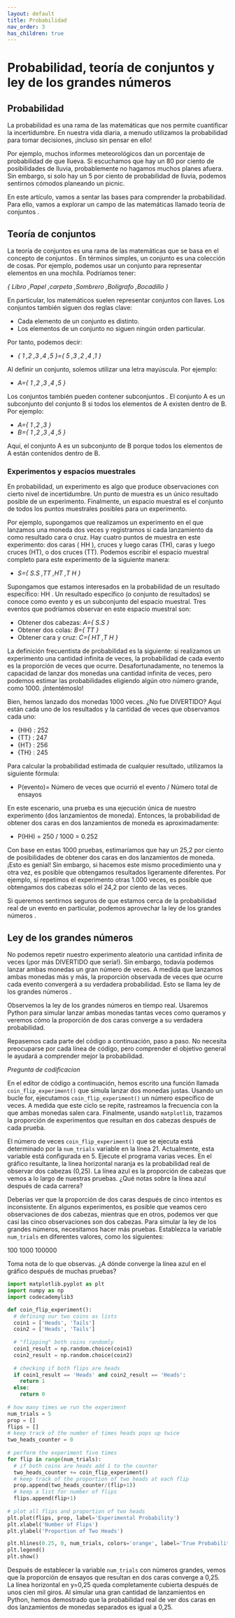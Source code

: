 ```yaml
---
layout: default
title: Probabilidad
nav_order: 3
has_children: true
---
```


# Probabilidad, teoría de conjuntos y ley de los grandes números

## Probabilidad
La probabilidad es una rama de las matemáticas que nos permite cuantificar la incertidumbre. En nuestra vida diaria, a menudo utilizamos la probabilidad para tomar decisiones, ¡incluso sin pensar en ello!

Por ejemplo, muchos informes meteorológicos dan un porcentaje de probabilidad de que llueva. Si escuchamos que hay un 80 por ciento de posibilidades de lluvia, probablemente no hagamos muchos planes afuera. Sin embargo, si solo hay un 5 por ciento de probabilidad de lluvia, podemos sentirnos cómodos planeando un picnic.

En este artículo, vamos a sentar las bases para comprender la probabilidad. Para ello, vamos a explorar un campo de las matemáticas llamado teoría de conjuntos .

## Teoría de conjuntos

La teoría de conjuntos es una rama de las matemáticas que se basa en el concepto de conjuntos . En términos simples, un conjunto es una colección de cosas. Por ejemplo, podemos usar un conjunto para representar elementos en una mochila. Podríamos tener:

*{ Libro ,​​​Papel ,​​​​carpeta ,​​​​​Sombrero ,​​Bolígrafo ,​​Bocadillo }​​​​*

En particular, los matemáticos suelen representar conjuntos con llaves. Los conjuntos también siguen dos reglas clave:
* Cada elemento de un conjunto es distinto.
* Los elementos de un conjunto no siguen ningún orden particular.

Por tanto, podemos decir:

* *{ 1 ,2 ,3 ,4 ,5 }={ 5 ,3 ,2 ,4 ,1 }*

Al definir un conjunto, solemos utilizar una letra mayúscula. Por ejemplo:

* *A={ 1 ,2 ,3 ,4 ,5 }*

Los conjuntos también pueden contener subconjuntos . El conjunto A es un subconjunto del conjunto B si todos los elementos de A existen dentro de B. Por ejemplo:

* *A={ 1 ,2 ,3 }*  
* *B={ 1 ,2 ,3 ,4 ,5 }*
​

Aquí, el conjunto A es un subconjunto de B porque todos los elementos de A están contenidos dentro de B.

### Experimentos y espacios muestrales

En probabilidad, un experimento es algo que produce observaciones con cierto nivel de incertidumbre. Un punto de muestra es un único resultado posible de un experimento. Finalmente, un espacio muestral es el conjunto de todos los puntos muestrales posibles para un experimento.

Por ejemplo, supongamos que realizamos un experimento en el que lanzamos una moneda dos veces y registramos si cada lanzamiento da como resultado cara o cruz. Hay cuatro puntos de muestra en este experimento: dos caras ( HH ), cruces y luego caras (TH), caras y luego cruces (HT), o dos cruces (TT). Podemos escribir el espacio muestral completo para este experimento de la siguiente manera:

* *S={ S.S ,​TT ,​HT ,​T H }*  

Supongamos que estamos interesados ​​en la probabilidad de un resultado específico: HH . Un resultado específico (o conjunto de resultados) se conoce como evento y es un subconjunto del espacio muestral. Tres eventos que podríamos observar en este espacio muestral son:

* Obtener dos cabezas: *A={ S.S }​*  
* Obtener dos colas: *B={ TT }​*
* Obtener cara y cruz: *C={ HT ,​T H }*

La definición frecuentista de probabilidad es la siguiente: si realizamos un experimento una cantidad infinita de veces, la probabilidad de cada evento es la proporción de veces que ocurre. Desafortunadamente, no tenemos la capacidad de lanzar dos monedas una cantidad infinita de veces, pero podemos estimar las probabilidades eligiendo algún otro número grande, como 1000. ¡Intentémoslo!

Bien, hemos lanzado dos monedas 1000 veces. ¿No fue DIVERTIDO? Aquí están cada uno de los resultados y la cantidad de veces que observamos cada uno:

* {HH} : 252
* {TT} : 247
* {HT} : 256
* {TH} : 245

Para calcular la probabilidad estimada de cualquier resultado, utilizamos la siguiente fórmula:
​
* P(evento)​​​​= Número de veces que ocurrió el evento / Número total de ensayos

​En este escenario, una prueba es una ejecución única de nuestro experimento (dos lanzamientos de moneda). Entonces, la probabilidad de obtener dos caras en dos lanzamientos de moneda es aproximadamente:

* P(HH) = 250 / 1000 = 0.252

Con base en estas 1000 pruebas, estimaríamos que hay un 25,2 por ciento de posibilidades de obtener dos caras en dos lanzamientos de moneda. ¡Esto es genial! Sin embargo, si hacemos este mismo procedimiento una y otra vez, es posible que obtengamos resultados ligeramente diferentes. Por ejemplo, si repetimos el experimento otras 1.000 veces, es posible que obtengamos dos cabezas sólo el 24,2 por ciento de las veces.

Si queremos sentirnos seguros de que estamos cerca de la probabilidad real de un evento en particular, podemos aprovechar la ley de los grandes números .

## Ley de los grandes números

No podemos repetir nuestro experimento aleatorio una cantidad infinita de veces (¡por más DIVERTIDO que sería!). Sin embargo, todavía podemos lanzar ambas monedas un gran número de veces. A medida que lanzamos ambas monedas más y más, la proporción observada de veces que ocurre cada evento convergerá a su verdadera probabilidad. Esto se llama ley de los grandes números .

Observemos la ley de los grandes números en tiempo real. Usaremos Python para simular lanzar ambas monedas tantas veces como queramos y veremos cómo la proporción de dos caras converge a su verdadera probabilidad.

Repasemos cada parte del código a continuación, paso a paso. No necesita preocuparse por cada línea de código, pero comprender el objetivo general le ayudará a comprender mejor la probabilidad.

*Pregunta de codificacion*

En el editor de código a continuación, hemos escrito una función llamada `coin_flip_experiment()` que simula lanzar dos monedas justas. Usando un bucle for,  ejecutamos `coin_flip_experiment()` un número específico de veces. A medida que este ciclo se repite, rastreamos la frecuencia con la que ambas monedas salen cara. Finalmente, usando `matplotlib`, trazamos la proporción de experimentos que resultan en dos cabezas después de cada prueba.

El número de veces `coin_flip_experiment()` que se ejecuta está determinado por la `num_trials` variable en la línea 21. Actualmente, esta variable está configurada en 5. Ejecute el programa varias veces. En el gráfico resultante, la línea horizontal naranja es la probabilidad real de observar dos cabezas (0,25). La línea azul es la proporción de cabezas que vemos a lo largo de nuestras pruebas. ¿Qué notas sobre la línea azul después de cada carrera?

Deberías ver que la proporción de dos caras después de cinco intentos es inconsistente. En algunos experimentos, es posible que veamos cero observaciones de dos cabezas, mientras que en otros, podemos ver que casi las cinco observaciones son dos cabezas. Para simular la ley de los grandes números, necesitamos hacer más pruebas. Establezca la variable `num_trials`  en diferentes valores, como los siguientes:

100
1000
100000

Toma nota de lo que observas. ¿A dónde converge la línea azul en el gráfico después de muchas pruebas?

```python
import matplotlib.pyplot as plt
import numpy as np
import codecademylib3

def coin_flip_experiment():
  # defining our two coins as lists
  coin1 = ['Heads', 'Tails']
  coin2 = ['Heads', 'Tails']
 
  # "flipping" both coins randomly
  coin1_result = np.random.choice(coin1)
  coin2_result = np.random.choice(coin2)
 
  # checking if both flips are heads
  if coin1_result == 'Heads' and coin2_result == 'Heads':
    return 1
  else:
    return 0
 
# how many times we run the experiment
num_trials = 5
prop = []
flips = []
# keep track of the number of times heads pops up twice
two_heads_counter = 0
 
# perform the experiment five times
for flip in range(num_trials):
  # if both coins are heads add 1 to the counter
  two_heads_counter += coin_flip_experiment()
  # keep track of the proportion of two heads at each flip 
  prop.append(two_heads_counter/(flip+1))
  # keep a list for number of flips
  flips.append(flip+1)
 
# plot all flips and proportion of two heads
plt.plot(flips, prop, label='Experimental Probability')
plt.xlabel('Number of Flips')
plt.ylabel('Proportion of Two Heads')

plt.hlines(0.25, 0, num_trials, colors='orange', label='True Probability')
plt.legend()
plt.show()
```

Después de establecer la variable `num_trials` con números grandes, vemos que la proporción de ensayos que resultan en dos caras converge a 0,25. La línea horizontal en y=0,25 queda completamente cubierta después de unos cien mil giros. Al simular una gran cantidad de lanzamientos en Python, hemos demostrado que la probabilidad real de ver dos caras en dos lanzamientos de monedas separados es igual a 0,25.